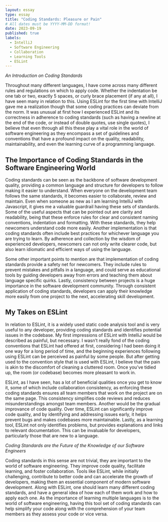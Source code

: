 ```yaml
---
layout: essay
type: essay
title: "Coding Standards: Pleasure or Pain"
# All dates must be YYYY-MM-DD format!
date: 2023-09-19
published: true
labels:
  - IntelliJ
  - Software Engineering
  - Collaboration
  - Learning Tools
  - ESLint
---
```


*An Introduction on Coding Standards*

Throughout many different languages, I have come across many different rules and regulations on which to apply code. Whether the indentation be one tab or two, exactly 5 spaces, or curly brace placement (if any at all), I have seen many in relation to this. Using ESLint for the first time with IntelliJ gave me a realization though that some coding practices can deviate from the norm. It was unusual at first how I experienced ESLint and its correctness in adherence to coding standards (such as having a newline at the end of the code, or instead of double quotes, use single quotes), I believe that even through all this these play a vital role in the world of software engineering as they encompass a set of guidelines and conventions that have a profound impact on the quality, readability, maintainability, and even the learning curve of a programming language.

## The Importance of Coding Standards in the Software Engineering World

Coding standards can be seen as the backbone of software development quality, providing a common language and structure for developers to follow making it easier to understand. When everyone on the development team follows the same standards, it becomes easier to collaborate, review and maintain. Even when someone as new as I am learning IntelliJ with Javascript, it gives me a valuable guardrail having these sets of standards. Some of the useful aspects that can be pointed out are clarity and readability, being that these enforce rules for clear and consistent naming conventions, indentation and formatting. With these standards, they help newcomers understand code more easily. Another implementation is that coding standards often include best practices for whichever language you are trying to learn. By adherence and collection by the wisdom of experienced developers, newcomers can not only write clearer code, but also learn idiomatic and efficient ways of using the language.

Some other important points to mention are that implementation of coding standards provide a safety net for newcomers. They include rules to prevent mistakes and pitfalls in a language, and could serve as educational tools by guiding developers away from errors and teaching them about language specific quirks. Lastly, consistency between projects is a huge importance in the software development community. Through consistent application of coding standards, developers can apply their knowledge more easily from one project to the next, accelerating skill development.

## My Takes on ESLint

In relation to ESLint, it is a widely used static code analysis tool and is very useful to any developer, providing coding standards and identifies potential issues in the codebase. My first impressions of ESLint with IntelliJ would be described as painful, but necessary. I wasn’t really fond of the coding conventions that ESLint had offered at first, considering I had been doing it one way for a long period of time, and the beginning experiences following using ESLint can be perceived as painful by some people. But after getting used to the convention style that is used with ESLint, I believe that the pain is akin to the discomfort of cleaning a cluttered room. Once you’ve tidied up, the room (or codebase) becomes more pleasant to work in. 

ESLint, as I have seen, has a lot of beneficial qualities once you get to know it, some of which include collaboration consistency, as enforcing these coding standards ensures all team members that work on the project are on the same page. This consistency simplifies code reviews and reduces misunderstandings amongst team members. Another would be the gradual improvance of code quality. Over time, ESLint can significantly improve code quality, and by identifying and addressing issues early, it helps prevent bugs and makes codebases more maintainable. Lastly, as a learning tool, ESLint not only identifies problems, but provides explanations and links to relevant documentation. This can be invaluable for developers, particularly those that are new to a language.

*Coding Standards are the Future of the Knowledge of our Software Engineers*

Coding standards in this sense are not trivial, they are important to the world of software engineering. They improve code quality, facilitate learning, and foster collaboration. Tools like ESLint, while initially challenging, contribute to better code and can accelerate the growth of developers, making them an essential component of modern software development. Along with ESLint, one should learn many different coding standards, and have a general idea of how each of them work and how to apply each one. As the importance of learning multiple languages is to the world of software engineering, having this tool set of coding standards can help simplify your code along with the comprehension of your team members as they assess your code or vice versa.
